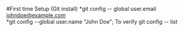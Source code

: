 #First time Setup (Git install)
*git config -- global user.email johndoe@example.com    
*git config --global user.name "John Doe";
To verify git config -- list